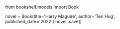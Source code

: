 from bookshelf.models import Book

novel = Book(title='Harry Maguire', author='Ten Hug', published_date='2022')
novel .save()